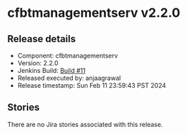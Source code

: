 # cfbtmanagementserv v2.2.0

## Release details

* Component: cfbtmanagementserv
* Version: 2.2.0
* Jenkins Build: [Build #11](https://ciaas.dev51.cbf.dev.paypalinc.com/paypal-pipelines-ci/job/SiteReliability-R/job/cfbtmanagementserv/job/cfbtmanagementserv-release/11/)
* Released executed by: anjaagrawal
* Release timestamp: Sun Feb 11 23:59:43 PST 2024

## Stories


There are no Jira stories associated with this release.
